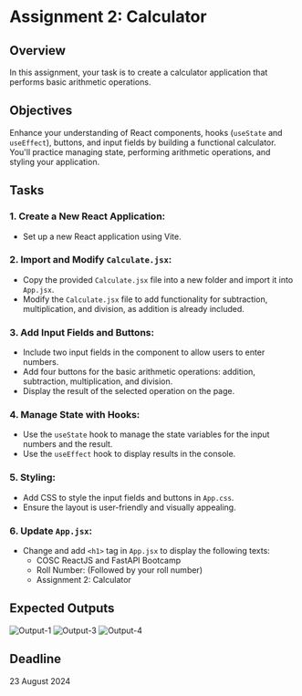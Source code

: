 # **Assignment 2: Calculator**

## **Overview**  
In this assignment, your task is to create a calculator application that performs basic arithmetic operations.

## **Objectives**  
Enhance your understanding of React components, hooks (`useState` and `useEffect`), buttons, and input fields by building a functional calculator. You'll practice managing state, performing arithmetic operations, and styling your application.

## **Tasks**

### **1. Create a New React Application:**
- Set up a new React application using Vite.

### **2. Import and Modify `Calculate.jsx`:**
- Copy the provided `Calculate.jsx` file into a new folder and import it into `App.jsx`.
- Modify the `Calculate.jsx` file to add functionality for subtraction, multiplication, and division, as addition is already included.

### **3. Add Input Fields and Buttons:**
- Include two input fields in the component to allow users to enter numbers.
- Add four buttons for the basic arithmetic operations: addition, subtraction, multiplication, and division.
- Display the result of the selected operation on the page.

### **4. Manage State with Hooks:**
- Use the `useState` hook to manage the state variables for the input numbers and the result.
- Use the `useEffect` hook to display results in the console.

### **5. Styling:**
- Add CSS to style the input fields and buttons in `App.css`.
- Ensure the layout is user-friendly and visually appealing.

### **6. Update `App.jsx`:**
- Change and add `<h1>` tag in `App.jsx` to display the following texts:
  - COSC ReactJS and FastAPI Bootcamp
  - Roll Number: (Followed by your roll number)
  - Assignment 2: Calculator

## **Expected Outputs**
![Output-1](/Outputs/Output-1.jpeg)
![Output-3](/Outputs/Output-3.jpeg)
![Output-4](/Outputs/Output-4.jpeg)

## **Deadline**
23 August 2024

